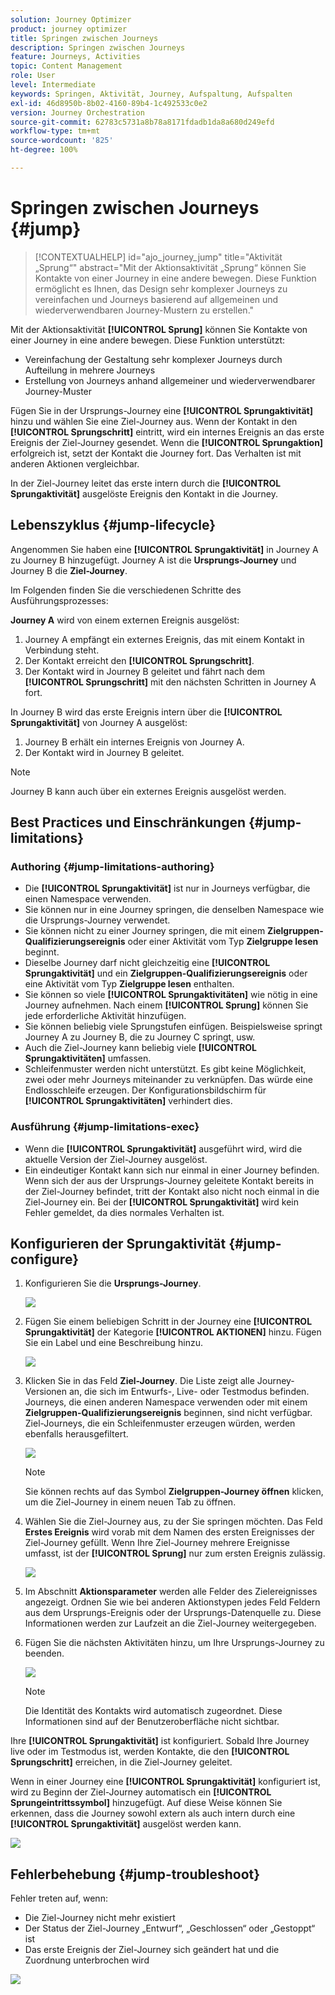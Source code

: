 ```yaml
---
solution: Journey Optimizer
product: journey optimizer
title: Springen zwischen Journeys
description: Springen zwischen Journeys
feature: Journeys, Activities
topic: Content Management
role: User
level: Intermediate
keywords: Springen, Aktivität, Journey, Aufspaltung, Aufspalten
exl-id: 46d8950b-8b02-4160-89b4-1c492533c0e2
version: Journey Orchestration
source-git-commit: 62783c5731a8b78a8171fdadb1da8a680d249efd
workflow-type: tm+mt
source-wordcount: '825'
ht-degree: 100%

---
```


# Springen zwischen Journeys {#jump}

>[!CONTEXTUALHELP]
>id="ajo_journey_jump"
>title="Aktivität „Sprung“"
>abstract="Mit der Aktionsaktivität „Sprung“ können Sie Kontakte von einer Journey in eine andere bewegen. Diese Funktion ermöglicht es Ihnen, das Design sehr komplexer Journeys zu vereinfachen und Journeys basierend auf allgemeinen und wiederverwendbaren Journey-Mustern zu erstellen."

Mit der Aktionsaktivität **[!UICONTROL Sprung]** können Sie Kontakte von einer Journey in eine andere bewegen. Diese Funktion unterstützt:

* Vereinfachung der Gestaltung sehr komplexer Journeys durch Aufteilung in mehrere Journeys
* Erstellung von Journeys anhand allgemeiner und wiederverwendbarer Journey-Muster

Fügen Sie in der Ursprungs-Journey eine **[!UICONTROL Sprungaktivität]** hinzu und wählen Sie eine Ziel-Journey aus. Wenn der Kontakt in den **[!UICONTROL Sprungschritt]** eintritt, wird ein internes Ereignis an das erste Ereignis der Ziel-Journey gesendet. Wenn die **[!UICONTROL Sprungaktion]** erfolgreich ist, setzt der Kontakt die Journey fort. Das Verhalten ist mit anderen Aktionen vergleichbar.

In der Ziel-Journey leitet das erste intern durch die **[!UICONTROL Sprungaktivität]** ausgelöste Ereignis den Kontakt in die Journey.

## Lebenszyklus {#jump-lifecycle}

Angenommen Sie haben eine **[!UICONTROL Sprungaktivität]** in Journey A zu Journey B hinzugefügt. Journey A ist die **Ursprungs-Journey** und Journey B die **Ziel-Journey**.

Im Folgenden finden Sie die verschiedenen Schritte des Ausführungsprozesses:

**Journey A** wird von einem externen Ereignis ausgelöst:

1. Journey A empfängt ein externes Ereignis, das mit einem Kontakt in Verbindung steht.
1. Der Kontakt erreicht den **[!UICONTROL Sprungschritt]**.
1. Der Kontakt wird in Journey B geleitet und fährt nach dem **[!UICONTROL Sprungschritt]** mit den nächsten Schritten in Journey A fort.

In Journey B wird das erste Ereignis intern über die **[!UICONTROL Sprungaktivität]** von Journey A ausgelöst:

1. Journey B erhält ein internes Ereignis von Journey A.
1. Der Kontakt wird in Journey B geleitet.

>[!NOTE]
>
>Journey B kann auch über ein externes Ereignis ausgelöst werden.

## Best Practices und Einschränkungen {#jump-limitations}

### Authoring {#jump-limitations-authoring}

* Die **[!UICONTROL Sprungaktivität]** ist nur in Journeys verfügbar, die einen Namespace verwenden.
* Sie können nur in eine Journey springen, die denselben Namespace wie die Ursprungs-Journey verwendet.
* Sie können nicht zu einer Journey springen, die mit einem **Zielgruppen-Qualifizierungsereignis** oder einer Aktivität vom Typ **Zielgruppe lesen** beginnt.
* Dieselbe Journey darf nicht gleichzeitig eine **[!UICONTROL Sprungaktivität]** und ein **Zielgruppen-Qualifizierungsereignis** oder eine Aktivität vom Typ **Zielgruppe lesen** enthalten.
* Sie können so viele **[!UICONTROL Sprungaktivitäten]** wie nötig in eine Journey aufnehmen. Nach einem **[!UICONTROL Sprung]** können Sie jede erforderliche Aktivität hinzufügen.
* Sie können beliebig viele Sprungstufen einfügen. Beispielsweise springt Journey A zu Journey B, die zu Journey C springt, usw.
* Auch die Ziel-Journey kann beliebig viele **[!UICONTROL Sprungaktivitäten]** umfassen.
* Schleifenmuster werden nicht unterstützt. Es gibt keine Möglichkeit, zwei oder mehr Journeys miteinander zu verknüpfen. Das würde eine Endlosschleife erzeugen. Der Konfigurationsbildschirm für **[!UICONTROL Sprungaktivitäten]** verhindert dies.

### Ausführung {#jump-limitations-exec}

* Wenn die **[!UICONTROL Sprungaktivität]** ausgeführt wird, wird die aktuelle Version der Ziel-Journey ausgelöst.
* Ein eindeutiger Kontakt kann sich nur einmal in einer Journey befinden. Wenn sich der aus der Ursprungs-Journey geleitete Kontakt bereits in der Ziel-Journey befindet, tritt der Kontakt also nicht noch einmal in die Ziel-Journey ein. Bei der **[!UICONTROL Sprungaktivität]** wird kein Fehler gemeldet, da dies normales Verhalten ist.

## Konfigurieren der Sprungaktivität {#jump-configure}

1. Konfigurieren Sie die **Ursprungs-Journey**.

   ![](assets/jump1.png)

1. Fügen Sie einem beliebigen Schritt in der Journey eine **[!UICONTROL Sprungaktivität]** der Kategorie **[!UICONTROL AKTIONEN]** hinzu. Fügen Sie ein Label und eine Beschreibung hinzu.

   ![](assets/jump2.png)

1. Klicken Sie in das Feld **Ziel-Journey**.
Die Liste zeigt alle Journey-Versionen an, die sich im Entwurfs-, Live- oder Testmodus befinden. Journeys, die einen anderen Namespace verwenden oder mit einem **Zielgruppen-Qualifizierungsereignis** beginnen, sind nicht verfügbar. Ziel-Journeys, die ein Schleifenmuster erzeugen würden, werden ebenfalls herausgefiltert.

   ![](assets/jump3.png)

   >[!NOTE]
   >
   >Sie können rechts auf das Symbol **Zielgruppen-Journey öffnen** klicken, um die Ziel-Journey in einem neuen Tab zu öffnen.

1. Wählen Sie die Ziel-Journey aus, zu der Sie springen möchten.
Das Feld **Erstes Ereignis** wird vorab mit dem Namen des ersten Ereignisses der Ziel-Journey gefüllt. Wenn Ihre Ziel-Journey mehrere Ereignisse umfasst, ist der **[!UICONTROL Sprung]** nur zum ersten Ereignis zulässig.

   ![](assets/jump4.png)

1. Im Abschnitt **Aktionsparameter** werden alle Felder des Zielereignisses angezeigt. Ordnen Sie wie bei anderen Aktionstypen jedes Feld Feldern aus dem Ursprungs-Ereignis oder der Ursprungs-Datenquelle zu. Diese Informationen werden zur Laufzeit an die Ziel-Journey weitergegeben.
1. Fügen Sie die nächsten Aktivitäten hinzu, um Ihre Ursprungs-Journey zu beenden.

   ![](assets/jump5.png)


   >[!NOTE]
   >
   >Die Identität des Kontakts wird automatisch zugeordnet. Diese Informationen sind auf der Benutzeroberfläche nicht sichtbar.

Ihre **[!UICONTROL Sprungaktivität]** ist konfiguriert. Sobald Ihre Journey live oder im Testmodus ist, werden Kontakte, die den **[!UICONTROL Sprungschritt]** erreichen, in die Ziel-Journey geleitet.

Wenn in einer Journey eine **[!UICONTROL Sprungaktivität]** konfiguriert ist, wird zu Beginn der Ziel-Journey automatisch ein **[!UICONTROL Sprungeintrittssymbol]** hinzugefügt. Auf diese Weise können Sie erkennen, dass die Journey sowohl extern als auch intern durch eine **[!UICONTROL Sprungaktivität]** ausgelöst werden kann.

![](assets/jump7.png)

## Fehlerbehebung {#jump-troubleshoot}

Fehler treten auf, wenn:

* Die Ziel-Journey nicht mehr existiert
* Der Status der Ziel-Journey „Entwurf“, „Geschlossen“ oder „Gestoppt“ ist
* Das erste Ereignis der Ziel-Journey sich geändert hat und die Zuordnung unterbrochen wird

![](assets/jump6.png)
